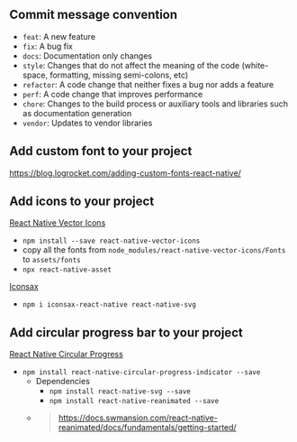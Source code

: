 ## Commit message convention
-   `feat`: A new feature
-   `fix`: A bug fix
-   `docs`: Documentation only changes
-   `style`: Changes that do not affect the meaning of the code (white-space, formatting, missing semi-colons, etc)
-   `refactor`: A code change that neither fixes a bug nor adds a feature
-   `perf`: A code change that improves performance
-   `chore`: Changes to the build process or auxiliary tools and libraries such as documentation generation
-   `vendor`: Updates to vendor libraries


## Add custom font to your project
https://blog.logrocket.com/adding-custom-fonts-react-native/

## Add icons to your project
[React Native Vector Icons]('https://oblador.github.io/react-native-vector-icons/')
-   `npm install --save react-native-vector-icons`
-   copy all the fonts from `node_modules/react-native-vector-icons/Fonts` to `assets/fonts`
-   `npx react-native-asset` 

[Iconsax]('https://www.npmjs.com/package/iconsax-react-native)
-   `npm i iconsax-react-native react-native-svg`

## Add circular progress bar to your project
[React Native Circular Progress]('https://github.com/nithinpp69/react-native-circular-progress-indicator')
-   `npm install react-native-circular-progress-indicator --save`
    -   Dependencies
        -   `npm install react-native-svg --save`
        -   `npm install react-native-reanimated --save`
    -   > https://docs.swmansion.com/react-native-reanimated/docs/fundamentals/getting-started/

